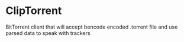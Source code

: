 # ClipTorrent

BitTorrent client that will accept bencode encoded .torrent file and use parsed data to speak with trackers
